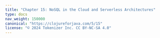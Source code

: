 ```yaml
---
title: "Chapter 15: NoSQL in the Cloud and Serverless Architectures"
type: docs
nav_weight: 150000
canonical: "https://clojureforjava.com/5/15"
license: "© 2024 Tokenizer Inc. CC BY-NC-SA 4.0"
---
```

